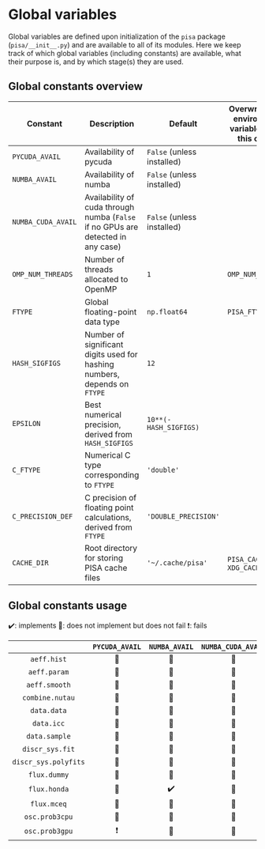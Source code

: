 # Global variables

Global variables are defined upon initialization of the `pisa` package (`pisa/__init__.py`) and are available to all of its modules. Here we keep track of which global
variables (including constants) are available, what their purpose is, and by which stage(s) they are used.

## Global constants overview

| Constant           | Description                                                                      | Default                    | Overwritten by environment variable(s) ( in this order) |
| ---                | ---                                                                              | ---                        | ---                               |
| `PYCUDA_AVAIL`     | Availability of pycuda                                                           | `False` (unless installed) |                                   |
| `NUMBA_AVAIL`      | Availability of numba                                                            | `False` (unless installed) |                                   |
| `NUMBA_CUDA_AVAIL` | Availability of cuda through numba (`False` if no GPUs are detected in any case) | `False` (unless installed) |                                   |
| `OMP_NUM_THREADS`  | Number of threads allocated to OpenMP                                            | `1`                        | `OMP_NUM_THREADS`                 |
| `FTYPE`            | Global floating-point data type                                                  | `np.float64`               | `PISA_FTYPE`                      |
| `HASH_SIGFIGS`     | Number of significant digits used for hashing numbers, depends on `FTYPE`        | `12`                       |                                   |
| `EPSILON`          | Best numerical precision, derived from `HASH_SIGFIGS`                            | `10**(-HASH_SIGFIGS)`      |                                   |
| `C_FTYPE`          | Numerical C type corresponding to `FTYPE`                                        | `'double'`                 |                                   |
| `C_PRECISION_DEF`  | C precision of floating point calculations, derived from `FTYPE`                 | `'DOUBLE_PRECISION'`       |                                   |
| `CACHE_DIR`        | Root directory for storing PISA cache files                                      | `'~/.cache/pisa'`          | `PISA_CACHE_DIR`, `XDG_CACHE_HOME`|

## Global constants usage

:heavy_check_mark:: implements
:black_square_button:: does not implement but does not fail
:heavy_exclamation_mark:: fails

| | `PYCUDA_AVAIL`  | `NUMBA_AVAIL` | `NUMBA_CUDA_AVAIL` | `OMP_NUM_THREADS` | `FTYPE` |
| :---:      | :---:             | :---:           | :---:                | :---:               | :---:     |
| `aeff.hist`    | :black_square_button: | :black_square_button: | :black_square_button: | :black_square_button: | :black_square_button: |
| `aeff.param`   | :black_square_button: | :black_square_button: | :black_square_button: | :black_square_button: | :black_square_button: |
| `aeff.smooth`  | :black_square_button: | :black_square_button: | :black_square_button: | :black_square_button: | :black_square_button: |
| `combine.nutau` | :black_square_button: | :black_square_button: | :black_square_button: | :black_square_button: | :black_square_button: |
| `data.data` | :black_square_button: | :black_square_button: | :black_square_button: | :black_square_button: | :black_square_button: |
| `data.icc` | :black_square_button: | :black_square_button: | :black_square_button: | :black_square_button: | :black_square_button: |
| `data.sample` | :black_square_button: | :black_square_button: | :black_square_button: | :black_square_button: | :black_square_button: |
| `discr_sys.fit` | :black_square_button: | :black_square_button: | :black_square_button: | :black_square_button: | :black_square_button: |
| `discr_sys.polyfits` | :black_square_button: | :black_square_button: | :black_square_button: | :black_square_button: | :black_square_button: |
| `flux.dummy` | :black_square_button: | :black_square_button: | :black_square_button: | :black_square_button: | :black_square_button: |
| `flux.honda` | :black_square_button: | :heavy_check_mark: | :black_square_button: | :black_square_button: | :black_square_button: |
| `flux.mceq` | :black_square_button: | :black_square_button: | :black_square_button: | :black_square_button: | :black_square_button: |
| `osc.prob3cpu` | :black_square_button:    | :black_square_button: | :black_square_button: | :black_square_button: | :black_square_button: |
| `osc.prob3gpu` | :heavy_exclamation_mark: | :black_square_button: | :black_square_button: | :black_square_button: | :heavy_check_mark:    |
